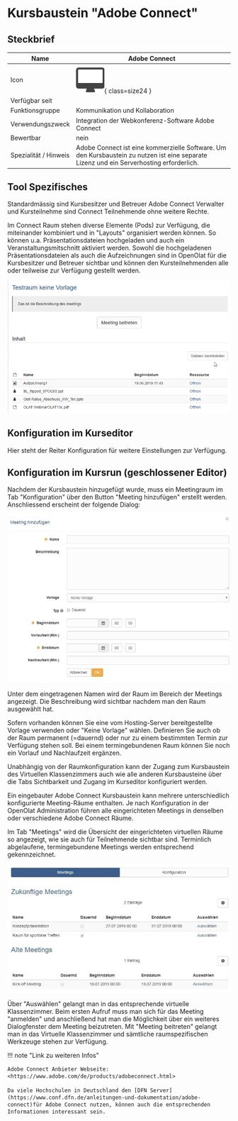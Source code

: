 # Kursbaustein "Adobe Connect"


## Steckbrief

Name | Adobe Connect
---------|----------
Icon | ![Adobe Connect Icon](assets/course_element_adobe_connect_icon.png){ class=size24  }
Verfügbar seit | 
Funktionsgruppe | Kommunikation und Kollaboration
Verwendungszweck | Integration der Webkonferenz-Software Adobe Connect
Bewertbar | nein
Spezialität / Hinweis | Adobe Connect ist eine kommerzielle Software. Um den Kursbaustein zu nutzen ist eine separate Lizenz und ein Serverhosting erforderlich.



## Tool Spezifisches

Standardmässig sind Kursbesitzer und Betreuer Adobe Connect Verwalter und
Kursteilnehme sind Connect Teilnehmende ohne weitere Rechte.

Im Connect Raum stehen diverse Elemente (Pods) zur Verfügung, die miteinander kombiniert und in "Layouts" organisiert werden können. So können u.a. Präsentationsdateien hochgeladen und auch ein Veranstaltungsmitschnitt aktiviert werden. Sowohl die hochgeladenen Präsentationsdateien als auch die Aufzeichnungen sind in OpenOlat für die Kursbesitzer und Betreuer sichtbar und können den Kursteilnehmenden alle oder teilweise zur Verfügung gestellt werden.

![connect_aufzeichnung.png](assets/connect_aufzeichnung.png)  

## Konfiguration im Kurseditor

Hier steht der Reiter Konfiguration für weitere Einstellungen zur Verfügung. 

## Konfiguration im Kursrun (geschlossener Editor)

Nachdem der Kursbaustein hinzugefügt wurde, muss ein Meetingraum im Tab "Konfiguration" über den Button "Meeting hinzufügen" erstellt werden. Anschliessend erscheint der folgende Dialog:

![connect_meeting_hinzufugen.png](assets/connect_meeting_hinzufuegen.jpg)

Unter dem eingetragenen Namen wird der Raum im Bereich der Meetings angezeigt. Die Beschreibung wird sichtbar nachdem man den Raum ausgewählt hat.

Sofern vorhanden können Sie eine vom Hosting-Server bereitgestellte Vorlage verwenden oder "Keine Vorlage" wählen. Definieren Sie auch ob der Raum permanent (=dauernd) oder nur zu einem bestimmten Termin zur Verfügung stehen soll. Bei einem termingebundenen Raum können Sie noch ein Vorlauf und Nachlaufzeit ergänzen.

Unabhängig von der Raumkonfiguration kann der Zugang zum Kursbaustein des Virtuellen Klassenzimmers auch wie alle anderen Kursbausteine über die Tabs Sichtbarkeit und Zugang im Kurseditor konfiguriert werden.

Ein eingebauter Adobe Connect Kursbaustein kann mehrere unterschiedlich konfigurierte Meeting-Räume enthalten. Je nach Konfiguration in der OpenOlat Administration führen alle eingerichteten Meetings in denselben oder verschiedene Adobe Connect Räume.

Im Tab "Meetings" wird die Übersicht der eingerichteten virtuellen Räume so angezeigt, wie sie auch für Teilnehmende sichtbar sind. Terminlich abgelaufene, termingebundene Meetings werden entsprechend gekennzeichnet.

![connect_meetings.png](assets/connect_meetings.jpg)

Über "Auswählen" gelangt man in das entsprechende virtuelle Klassenzimmer. Beim ersten Aufruf muss man sich für das Meeting "anmelden" und anschließend hat man die Möglichkeit über ein weiteres Dialogfenster dem Meeting beizutreten. Mit "Meeting beitreten" gelangt man in das Virtuelle Klassenzimmer und sämtliche raumspezifischen Werkzeuge stehen zur Verfügung.  
  
!!! note "Link zu weiteren Infos"

    Adobe Connect Anbieter Webseite: <https://www.adobe.com/de/products/adobeconnect.html>

    Da viele Hochschulen in Deutschland den [DFN Server](https://www.conf.dfn.de/anleitungen-und-dokumentation/adobe-connect)für Adobe Connect nutzen, können auch die entsprechenden Informationen interessant sein.

